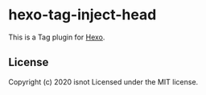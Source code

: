 # hexo-tag-inject-head

This is a Tag plugin for [Hexo](https://hexo.io/).

## License

Copyright (c) 2020 isnot
Licensed under the MIT license.
